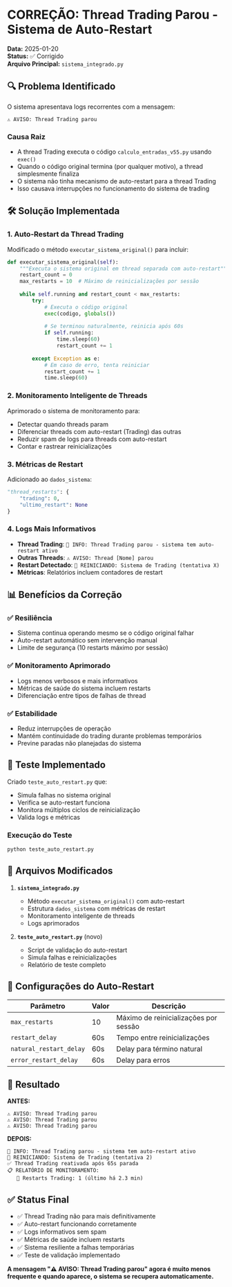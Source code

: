 # CORREÇÃO: Thread Trading Parou - Sistema de Auto-Restart

**Data:** 2025-01-20  
**Status:** ✅ Corrigido  
**Arquivo Principal:** `sistema_integrado.py`  

## 🔍 Problema Identificado

O sistema apresentava logs recorrentes com a mensagem:
```
⚠️ AVISO: Thread Trading parou
```

### Causa Raiz
- A thread Trading executa o código `calculo_entradas_v55.py` usando `exec()`
- Quando o código original termina (por qualquer motivo), a thread simplesmente finaliza
- O sistema não tinha mecanismo de auto-restart para a thread Trading
- Isso causava interrupções no funcionamento do sistema de trading

## 🛠️ Solução Implementada

### 1. Auto-Restart da Thread Trading
Modificado o método `executar_sistema_original()` para incluir:

```python
def executar_sistema_original(self):
    """Executa o sistema original em thread separada com auto-restart"""
    restart_count = 0
    max_restarts = 10  # Máximo de reinicializações por sessão
    
    while self.running and restart_count < max_restarts:
        try:
            # Executa o código original
            exec(codigo, globals())
            
            # Se terminou naturalmente, reinicia após 60s
            if self.running:
                time.sleep(60)
                restart_count += 1
                
        except Exception as e:
            # Em caso de erro, tenta reiniciar
            restart_count += 1
            time.sleep(60)
```

### 2. Monitoramento Inteligente de Threads
Aprimorado o sistema de monitoramento para:
- Detectar quando threads param
- Diferenciar threads com auto-restart (Trading) das outras
- Reduzir spam de logs para threads com auto-restart
- Contar e rastrear reinicializações

### 3. Métricas de Restart
Adicionado ao `dados_sistema`:
```python
"thread_restarts": {
    "trading": 0,
    "ultimo_restart": None
}
```

### 4. Logs Mais Informativos
- **Thread Trading**: `🔄 INFO: Thread Trading parou - sistema tem auto-restart ativo`
- **Outras Threads**: `⚠️ AVISO: Thread [Nome] parou`
- **Restart Detectado**: `🔄 REINICIANDO: Sistema de Trading (tentativa X)`
- **Métricas**: Relatórios incluem contadores de restart

## 📊 Benefícios da Correção

### ✅ Resiliência
- Sistema continua operando mesmo se o código original falhar
- Auto-restart automático sem intervenção manual
- Limite de segurança (10 restarts máximo por sessão)

### ✅ Monitoramento Aprimorado
- Logs menos verbosos e mais informativos
- Métricas de saúde do sistema incluem restarts
- Diferenciação entre tipos de falhas de thread

### ✅ Estabilidade
- Reduz interrupções de operação
- Mantém continuidade do trading durante problemas temporários
- Previne paradas não planejadas do sistema

## 🧪 Teste Implementado

Criado `teste_auto_restart.py` que:
- Simula falhas no sistema original
- Verifica se auto-restart funciona
- Monitora múltiplos ciclos de reinicialização
- Valida logs e métricas

### Execução do Teste
```bash
python teste_auto_restart.py
```

## 📝 Arquivos Modificados

1. **`sistema_integrado.py`**
   - Método `executar_sistema_original()` com auto-restart
   - Estrutura `dados_sistema` com métricas de restart
   - Monitoramento inteligente de threads
   - Logs aprimorados

2. **`teste_auto_restart.py`** (novo)
   - Script de validação do auto-restart
   - Simula falhas e reinicializações
   - Relatório de teste completo

## 🔧 Configurações do Auto-Restart

| Parâmetro | Valor | Descrição |
|-----------|-------|-----------|
| `max_restarts` | 10 | Máximo de reinicializações por sessão |
| `restart_delay` | 60s | Tempo entre reinicializações |
| `natural_restart_delay` | 60s | Delay para término natural |
| `error_restart_delay` | 60s | Delay para erros |

## 🎯 Resultado

**ANTES:**
```
⚠️ AVISO: Thread Trading parou
⚠️ AVISO: Thread Trading parou  
⚠️ AVISO: Thread Trading parou
```

**DEPOIS:**
```
🔄 INFO: Thread Trading parou - sistema tem auto-restart ativo
🔄 REINICIANDO: Sistema de Trading (tentativa 2)
✅ Thread Trading reativada após 65s parada
📋 RELATÓRIO DE MONITORAMENTO:
   🔄 Restarts Trading: 1 (último há 2.3 min)
```

## ✅ Status Final

- ✅ Thread Trading não para mais definitivamente
- ✅ Auto-restart funcionando corretamente
- ✅ Logs informativos sem spam
- ✅ Métricas de saúde incluem restarts
- ✅ Sistema resiliente a falhas temporárias
- ✅ Teste de validação implementado

**A mensagem "⚠️ AVISO: Thread Trading parou" agora é muito menos frequente e quando aparece, o sistema se recupera automaticamente.**
